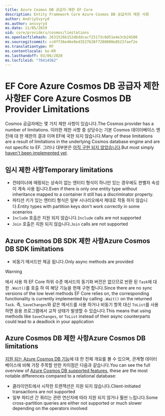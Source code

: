 ```yaml
---
title: Azure Cosmos DB 공급자-제한 EF Core
description: Entity Framework Core Azure Cosmos DB 공급자의 제한 사항
author: AndriySvyryd
ms.author: ansvyryd
ms.date: 11/05/2019
uid: core/providers/cosmos/limitations
ms.openlocfilehash: 2631526b152d6ddcacf25173c8d51e4e3cb24500
ms.sourcegitcommit: cc0ff36e46e9ed3527638f7208000e8521faef2e
ms.translationtype: MT
ms.contentlocale: ko-KR
ms.lasthandoff: 03/06/2020
ms.locfileid: "78414562"
---
```

# <a name="ef-core-azure-cosmos-db-provider-limitations"></a><span data-ttu-id="5cd22-103">EF Core Azure Cosmos DB 공급자 제한 사항</span><span class="sxs-lookup"><span data-stu-id="5cd22-103">EF Core Azure Cosmos DB Provider Limitations</span></span>

<span data-ttu-id="5cd22-104">Cosmos 공급자에는 몇 가지 제한 사항이 있습니다.</span><span class="sxs-lookup"><span data-stu-id="5cd22-104">The Cosmos provider has a number of limitations.</span></span> <span data-ttu-id="5cd22-105">이러한 제한 사항 중 상당수는 기본 Cosmos 데이터베이스 엔진에 대 한 제한의 결과 이며 EF에 국한 되지 않습니다.</span><span class="sxs-lookup"><span data-stu-id="5cd22-105">Many of these limitations are a result of limitations in the underlying Cosmos database engine and are not specific to EF.</span></span> <span data-ttu-id="5cd22-106">그러나 대부분은 [아직 구현 되지 않았습니다](https://github.com/aspnet/EntityFrameworkCore/issues?page=1&q=is%3Aissue+is%3Aopen+Cosmos+in%3Atitle+label%3Atype-enhancement+sort%3Areactions-%2B1-desc).</span><span class="sxs-lookup"><span data-stu-id="5cd22-106">But most simply [haven't been implemented yet](https://github.com/aspnet/EntityFrameworkCore/issues?page=1&q=is%3Aissue+is%3Aopen+Cosmos+in%3Atitle+label%3Atype-enhancement+sort%3Areactions-%2B1-desc).</span></span>

## <a name="temporary-limitations"></a><span data-ttu-id="5cd22-107">임시 제한 사항</span><span class="sxs-lookup"><span data-stu-id="5cd22-107">Temporary limitations</span></span>

- <span data-ttu-id="5cd22-108">컨테이너에 매핑되는 상속이 없는 엔터티 형식이 하나만 있는 경우에도 판별자 속성이 계속 사용 됩니다.</span><span class="sxs-lookup"><span data-stu-id="5cd22-108">Even if there is only one entity type without inheritance mapped to a container it still has a discriminator property.</span></span>
- <span data-ttu-id="5cd22-109">파티션 키가 있는 엔터티 형식은 일부 시나리오에서 제대로 작동 하지 않습니다.</span><span class="sxs-lookup"><span data-stu-id="5cd22-109">Entity types with partition keys don't work correctly in some scenarios</span></span>
- <span data-ttu-id="5cd22-110">`Include` 호출은 지원 되지 않습니다.</span><span class="sxs-lookup"><span data-stu-id="5cd22-110">`Include` calls are not supported</span></span>
- <span data-ttu-id="5cd22-111">`Join` 호출은 지원 되지 않습니다.</span><span class="sxs-lookup"><span data-stu-id="5cd22-111">`Join` calls are not supported</span></span>

## <a name="azure-cosmos-db-sdk-limitations"></a><span data-ttu-id="5cd22-112">Azure Cosmos DB SDK 제한 사항</span><span class="sxs-lookup"><span data-stu-id="5cd22-112">Azure Cosmos DB SDK limitations</span></span>

- <span data-ttu-id="5cd22-113">비동기 메서드만 제공 됩니다.</span><span class="sxs-lookup"><span data-stu-id="5cd22-113">Only async methods are provided</span></span>

> [!WARNING]
> <span data-ttu-id="5cd22-114">에서 사용 하 EF Core 하위 수준 메서드의 동기화 버전은 없으므로 반환 된 `Task`에 대 한 `.Wait()`를 호출 하 여 해당 기능을 현재 구현 합니다.</span><span class="sxs-lookup"><span data-stu-id="5cd22-114">Since there are no sync versions of the low level methods EF Core relies on, the corresponding functionality is currently implemented by calling `.Wait()` on the returned `Task`.</span></span> <span data-ttu-id="5cd22-115">즉, `SaveChanges`와 같은 메서드를 사용 하거나 비동기 항목 대신 `ToList`를 사용 하면 응용 프로그램에서 교착 상태가 발생할 수 있습니다.</span><span class="sxs-lookup"><span data-stu-id="5cd22-115">This means that using methods like `SaveChanges`, or `ToList` instead of their async counterparts could lead to a deadlock in your application</span></span>

## <a name="azure-cosmos-db-limitations"></a><span data-ttu-id="5cd22-116">Azure Cosmos DB 제한 사항</span><span class="sxs-lookup"><span data-stu-id="5cd22-116">Azure Cosmos DB limitations</span></span>

<span data-ttu-id="5cd22-117">[지원 되는 Azure Cosmos DB 기능](/azure/cosmos-db/modeling-data)에 대 한 전체 개요를 볼 수 있으며, 관계형 데이터베이스에 비해 가장 주목할 만한 차이점은 다음과 같습니다.</span><span class="sxs-lookup"><span data-stu-id="5cd22-117">You can see the full overview of [Azure Cosmos DB supported features](/azure/cosmos-db/modeling-data), these are the most notable differences compared to a relational database:</span></span>

- <span data-ttu-id="5cd22-118">클라이언트에서 시작한 트랜잭션은 지원 되지 않습니다.</span><span class="sxs-lookup"><span data-stu-id="5cd22-118">Client-initiated transactions are not supported</span></span>
- <span data-ttu-id="5cd22-119">일부 파티션 간 쿼리는 관련 연산자에 따라 지원 되지 않거나 훨씬 느립니다.</span><span class="sxs-lookup"><span data-stu-id="5cd22-119">Some cross-partition queries are either not supported or much slower depending on the operators involved</span></span>
